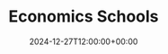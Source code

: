 ---
weight: 10100
title: "Economics Schools"
description: "Your Global Directory of Economics Schools"
icon: travel_explore
date: 2024-12-27T12:00:00+00:00
---